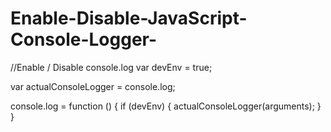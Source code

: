# Enable-Disable-JavaScript-Console-Logger-

//Enable / Disable console.log
var devEnv = true;

var actualConsoleLogger = console.log;

console.log = function () {
    if (devEnv) {
        actualConsoleLogger(arguments);
    }
}

